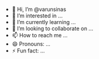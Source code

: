 - 👋 Hi, I’m @varunsinas
- 👀 I’m interested in ...
- 🌱 I’m currently learning ...
- 💞️ I’m looking to collaborate on ...
- 📫 How to reach me ...
- 😄 Pronouns: ...
- ⚡ Fun fact: ...

<!---
varunsinas/varunsinas is a ✨ special ✨ repository because its `README.md` (this file) appears on your GitHub profile.
You can click the Preview link to take a look at your changes.
--->
